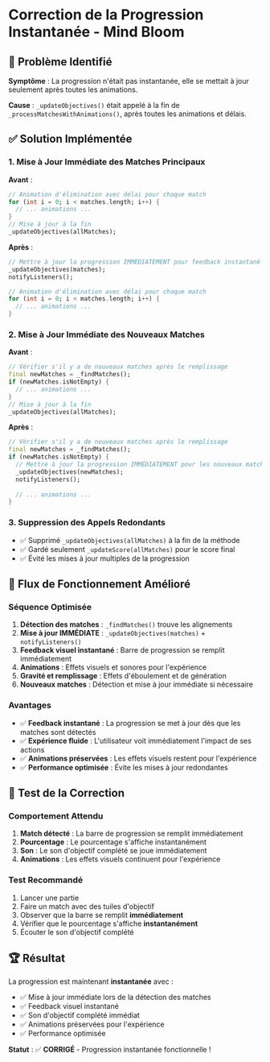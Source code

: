 # Correction de la Progression Instantanée - Mind Bloom

## 🐛 **Problème Identifié**

**Symptôme** : La progression n'était pas instantanée, elle se mettait à jour seulement après toutes les animations.

**Cause** : `_updateObjectives()` était appelé à la fin de `_processMatchesWithAnimations()`, après toutes les animations et délais.

## ✅ **Solution Implémentée**

### 1. **Mise à Jour Immédiate des Matches Principaux**

**Avant** :
```dart
// Animation d'élimination avec délai pour chaque match
for (int i = 0; i < matches.length; i++) {
  // ... animations ...
}
// Mise à jour à la fin
_updateObjectives(allMatches);
```

**Après** :
```dart
// Mettre à jour la progression IMMÉDIATEMENT pour feedback instantané
_updateObjectives(matches);
notifyListeners();

// Animation d'élimination avec délai pour chaque match
for (int i = 0; i < matches.length; i++) {
  // ... animations ...
}
```

### 2. **Mise à Jour Immédiate des Nouveaux Matches**

**Avant** :
```dart
// Vérifier s'il y a de nouveaux matches après le remplissage
final newMatches = _findMatches();
if (newMatches.isNotEmpty) {
  // ... animations ...
}
// Mise à jour à la fin
_updateObjectives(allMatches);
```

**Après** :
```dart
// Vérifier s'il y a de nouveaux matches après le remplissage
final newMatches = _findMatches();
if (newMatches.isNotEmpty) {
  // Mettre à jour la progression IMMÉDIATEMENT pour les nouveaux matches
  _updateObjectives(newMatches);
  notifyListeners();
  
  // ... animations ...
}
```

### 3. **Suppression des Appels Redondants**

- ✅ Supprimé `_updateObjectives(allMatches)` à la fin de la méthode
- ✅ Gardé seulement `_updateScore(allMatches)` pour le score final
- ✅ Évité les mises à jour multiples de la progression

## 🎯 **Flux de Fonctionnement Amélioré**

### Séquence Optimisée
1. **Détection des matches** : `_findMatches()` trouve les alignements
2. **Mise à jour IMMÉDIATE** : `_updateObjectives(matches)` + `notifyListeners()`
3. **Feedback visuel instantané** : Barre de progression se remplit immédiatement
4. **Animations** : Effets visuels et sonores pour l'expérience
5. **Gravité et remplissage** : Effets d'éboulement et de génération
6. **Nouveaux matches** : Détection et mise à jour immédiate si nécessaire

### Avantages
- ✅ **Feedback instantané** : La progression se met à jour dès que les matches sont détectés
- ✅ **Expérience fluide** : L'utilisateur voit immédiatement l'impact de ses actions
- ✅ **Animations préservées** : Les effets visuels restent pour l'expérience
- ✅ **Performance optimisée** : Évite les mises à jour redondantes

## 🧪 **Test de la Correction**

### Comportement Attendu
1. **Match détecté** : La barre de progression se remplit immédiatement
2. **Pourcentage** : Le pourcentage s'affiche instantanément
3. **Son** : Le son d'objectif complété se joue immédiatement
4. **Animations** : Les effets visuels continuent pour l'expérience

### Test Recommandé
1. Lancer une partie
2. Faire un match avec des tuiles d'objectif
3. Observer que la barre se remplit **immédiatement**
4. Vérifier que le pourcentage s'affiche **instantanément**
5. Écouter le son d'objectif complété

## 🏆 **Résultat**

La progression est maintenant **instantanée** avec :
- ✅ Mise à jour immédiate lors de la détection des matches
- ✅ Feedback visuel instantané
- ✅ Son d'objectif complété immédiat
- ✅ Animations préservées pour l'expérience
- ✅ Performance optimisée

**Statut** : ✅ **CORRIGÉ** - Progression instantanée fonctionnelle !
